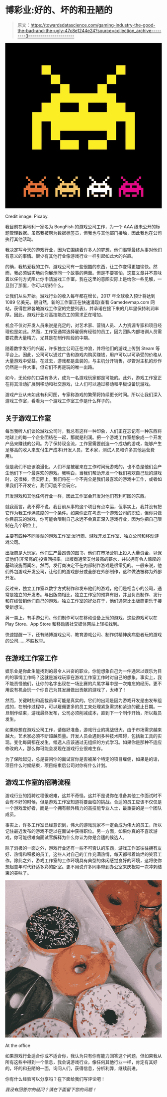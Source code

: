 # 博彩业:好的、坏的和丑陋的

> 原文：<https://towardsdatascience.com/gaming-industry-the-good-the-bad-and-the-ugly-47c8e1244e24?source=collection_archive---------3----------------------->

![](img/2f327cdc2b18edbd6d654762f2ef88ec.png)

Credit image: Pixaby.

我目前在奥地利一家名为 BongFish 的游戏公司工作，为一个 AAA 级未公开的标题管理数据。虽然我被聘为数据标签员，但我也与其他部门接触，因此我也在公司执行其他活动。

我决定写今天的游戏行业，因为它围绕着许多人的梦想，他们渴望最终从事对他们有意义的事情。很少有其他行业像游戏行业一样引起如此大的兴趣。

的确，我热爱我的工作，游戏公司有一些很酷的东西，让工作变得更加愉快。然而，我必须诚实地向你展示同一个故事的两面。但是不要害怕，这篇文章并不意味着以任何方式阻止你申请游戏工作室。我在这里的意图实际上是给你一些见解，一旦到了那里，你可以期待什么。

让我们从头开始。游戏行业的收入每年都在增长，2017 年全球收入预计将达到 1089 亿美元。很自然，新的工作室正在快速涌现(查看 Gamedevmap.com 网站，获得世界各地游戏工作室的完整列表)，并承诺在接下来的几年里保持利润丰厚。因此，游戏行业对高技能员工的需求正在增加。

机会不仅对开发人员来说是充足的，对艺术家、营销人员、人力资源专家和项目经理也是如此。然而，工作室通常选择雇佣有经验的员工，因为团队内部培训人员需要花费大量精力，尤其是在制作阶段的中期。

随着数字发行的兴起，许多独立公司正在冲浪，并将他们的游戏上传到 Steam 等平台上。因此，公司可以通过广告和游戏内购买赚钱，用户可以以可承受的价格从大量游戏中受益。在过去，游戏都是盒装的，与主机分开销售，尽管对主机的炒作仍然是一件大事，但它们不再是玩的唯一出路。

如今，无论你的口袋有多大，成为一名游戏玩家都是可能的。此外，游戏工作室正在将其活动扩展到移动和社交游戏，让人们可以通过移动和平板设备玩游戏。

游戏产业从未如此有利可图，专家称游戏的繁荣将持续更长时间。所以让我们深入游戏工作室，看看为一个游戏工作室工作是什么样子的。

## 关于游戏工作室

每当我听人们谈论游戏公司时，我总有这样一种印象，人们正在忘记有一种东西将地球上的每一个企业团结在一起，那就是利润。把一个游戏工作室想象成一个开发产品来赚钱的公司。为了保持现金流，工作室需要创造一个成功的游戏，能够产生足够高的收入来支付生产成本(开发人员，艺术家，测试人员和许多其他运营费用)。

但是我们不应该浪漫化，人们不是被雇来在工作时间玩游戏的，也不总是他们会产生他们下一个最喜欢的游戏。我明白，当我们帮助开发一个我们喜欢自己玩的游戏时，这很棒，但实际上，我们将在一个不完全是我们最喜欢的游戏中工作，或者如果我们不开发它，我们可能不会玩它。

开发游戏和其他任何行业一样，因此工作室会开发对他们有利可图的东西。

就我而言，我不得不说，我目前从事的这个项目有点幸运，但事实上，我并没有把它作为我工作满意度的一个条件。如果你正在考虑一个游戏公司的职位，但你只做你目前玩的游戏，你可能会限制自己永远不会真正深入游戏行业，因为你把自己限制在几个职位上。

主要有四种不同类型的游戏工作室:发行商、游戏开发工作室、独立公司和移动游戏公司。

出版商是大玩家，他们生产最昂贵的图书，他们在市场营销上投入大量资金，以保证他们(非常高的)投资回报率。出版商通常支付最高的薪水，并以拥有令人惊叹的基础设施而闻名。然而，发行商决定不在内部制作游戏是很常见的。一般来说，他们外包游戏开发公司，让他们的游戏部分或全部在外部制作，这种做法被称为外部开发。

反过来，独立工作室以数字方式制作和发布他们的游戏，他们是相当小的公司，通常是独立的开发者。与出版商相比，独立工作室的预算有限，并且负责制作、发行和在线营销他们自己的游戏。独立工作室的好处在于，他们通常比出版商更乐于接受新想法。

另一类上，有手游公司。他们制作可以在移动设备上玩的游戏，这些游戏可以在 Play Store、App Store 和移动版社交媒体网站上轻松找到。

快速提醒一下，还有赌博游戏公司、教育游戏公司、制作供精神疾病患者玩的游戏的公司……不胜枚举。

## 在游戏工作室工作

娱乐业是你此生能找到的最令人兴奋的职业。你能想象自己为一件通常以娱乐为目的的事情工作吗？这就是游戏玩家在游戏工作室工作时对自己的想象。事实上，我不能责怪他们，让你的名字出现在一场比赛的片尾字幕中是一次难忘的经历。更不用说有机会玩一个你自己为其发展做出贡献的游戏了，太棒了！

然而，关键时刻和高裁员率可能是真实的。它们的出现是因为游戏开发是由发布组成的，在制作过程中，可以雇佣更多的员工来处理紧急需求和紧迫的截止日期。一旦制作结束，游戏最终发布，公司必须削减成本，直到下一个制作开始，所以裁员发生。

如果你想在游戏公司工作，请做好准备，游戏行业的挑战很大，由于市场需求越来越大，艺术家必须不断超越质量。开发人员会遇到多种技术障碍，包括新工具的实现。变化每周都在发生，候选人应该通过无组织的方式学习。如果你是那种不适应修改的人，那么你可能会发现在游戏行业很难生存。

为了保险起见，总是要问你的面试官你是否被某个特定的项目雇佣，如果是的话，项目什么时候结束，项目结束后公司对你有什么计划。

## 游戏工作室的招聘流程

游戏行业的招聘过程很艰难，这并不奇怪。这并不是说你在准备其他工作面试时不会有不好的时候，但是游戏工作室知道将要面临的挑战。合适的员工应该不仅仅是一个游戏爱好者，而是一个拥有额外精力的高技能专业人士，最重要的是一个团队成员。

事实上，许多工作室已经意识到，伟大的游戏玩家不一定会成为伟大的员工，所以记住最近发布的游戏不足以在面试中获得职位。另一方面，如果你真的不喜欢游戏，你可能很难向面试官解释为什么你认为你是合适的候选人。

除了消极的一面之外，游戏行业还有一些不可否认的东西，游戏工作室往往拥有友好、热情和积极的员工，这些人对自己的工作充满热情，每天都带着灿烂的笑容工作。除此之外，游戏工作室的工作环境具有典型的休闲感觉良好的环境，这将使你想起童年时代舒适多彩的卧室。更不用说许多同事带到办公室来庆祝每一次冲刺结束的美味了。

![](img/5a9e1b963e361c8d2e1b5bf249ba56a2.png)

At the office

如果游戏行业适合你或不适合你，我认为只有你有能力回答这个问题，但如果我从所有这些中得到一个信息，我会说游戏行业，像任何其他行业一样，肯定有其好的，坏的和丑陋的一面，询问人们，获得信息，分析利弊，继续前进。

你有什么经验可以分享吗？在下面给我们写评论吧！

*我没有回答你的疑问？请在下面留下您的问题！*